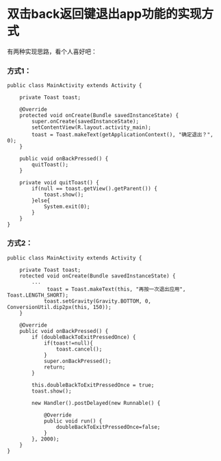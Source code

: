 # 双击back返回键退出app功能的实现方式

有两种实现思路，看个人喜好吧：

### 方式1：


	public class MainActivity extends Activity {

		private Toast toast;

		@Override
		protected void onCreate(Bundle savedInstanceState) {
			super.onCreate(savedInstanceState);
			setContentView(R.layout.activity_main);
			toast = Toast.makeText(getApplicationContext(), "确定退出？", 0);
		}

		public void onBackPressed() {
			quitToast();
		}

		private void quitToast() {
			if(null == toast.getView().getParent()) {
				toast.show();
			}else{
				System.exit(0);
			}
		}
	}


### 方式2：

	public class MainActivity extends Activity {

		private Toast toast;
		rotected void onCreate(Bundle savedInstanceState) {
		 	...
		         toast = Toast.makeText(this, "再按一次退出应用", Toast.LENGTH_SHORT);
		        toast.setGravity(Gravity.BOTTOM, 0, ConversionUtil.dip2px(this, 150));
		}

		@Override 
		public void onBackPressed() { 
		    if (doubleBackToExitPressedOnce) { 
		        if(toast!=null){
		            toast.cancel();
		        }
		        super.onBackPressed(); 
		        return; 
		    } 
		 
		    this.doubleBackToExitPressedOnce = true;
		    toast.show();
		 
		    new Handler().postDelayed(new Runnable() {
		 
		        @Override 
		        public void run() { 
		            doubleBackToExitPressedOnce=false;                        
		        } 
		    }, 2000); 
		} 
	}